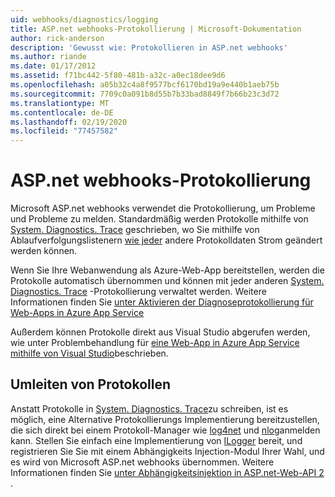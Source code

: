 ```yaml
---
uid: webhooks/diagnostics/logging
title: ASP.net webhooks-Protokollierung | Microsoft-Dokumentation
author: rick-anderson
description: 'Gewusst wie: Protokollieren in ASP.net webhooks'
ms.author: riande
ms.date: 01/17/2012
ms.assetid: f71bc442-5f80-481b-a32c-a0ec18dee9d6
ms.openlocfilehash: a05b32c4a8f9577bcf6170bd19a9e440b1aeb75b
ms.sourcegitcommit: 7709c0a091b8d55b7b33bad8849f7b66b23c3d72
ms.translationtype: MT
ms.contentlocale: de-DE
ms.lasthandoff: 02/19/2020
ms.locfileid: "77457582"
---
```

# <a name="aspnet-webhooks-logging"></a>ASP.net webhooks-Protokollierung

Microsoft ASP.net webhooks verwendet die Protokollierung, um Probleme und Probleme zu melden. Standardmäßig werden Protokolle mithilfe von [System. Diagnostics. Trace](https://msdn.microsoft.com/library/system.diagnostics.trace) geschrieben, wo Sie mithilfe von Ablaufverfolgungslistenern [wie jeder](https://msdn.microsoft.com/library/system.diagnostics.tracelistener.aspx) andere Protokolldaten Strom geändert werden können.

Wenn Sie Ihre Webanwendung als Azure-Web-App bereitstellen, werden die Protokolle automatisch übernommen und können mit jeder anderen [System. Diagnostics. Trace](https://msdn.microsoft.com/library/system.diagnostics.trace) -Protokollierung verwaltet werden. Weitere Informationen finden Sie [unter Aktivieren der Diagnoseprotokollierung für Web-Apps in Azure App Service](https://azure.microsoft.com/documentation/articles/web-sites-enable-diagnostic-log/)

Außerdem können Protokolle direkt aus Visual Studio abgerufen werden, wie unter Problembehandlung für [eine Web-App in Azure App Service mithilfe von Visual Studio](https://azure.microsoft.com/documentation/articles/web-sites-dotnet-troubleshoot-visual-studio/#webserverlogs)beschrieben.

## <a name="redirecting-logs"></a>Umleiten von Protokollen

Anstatt Protokolle in [System. Diagnostics. Trace](https://msdn.microsoft.com/library/system.diagnostics.trace)zu schreiben, ist es möglich, eine Alternative Protokollierungs Implementierung bereitzustellen, die sich direkt bei einem Protokoll-Manager wie [log4net](http://logging.apache.org/log4net/) und [nlog](http://nlog-project.org/)anmelden kann. Stellen Sie einfach eine Implementierung von [ILogger](https://github.com/aspnet/AspNetWebHooks/blob/master/src/Microsoft.AspNet.WebHooks.Common/Diagnostics/ILogger.cs) bereit, und registrieren Sie Sie mit einem Abhängigkeits Injection-Modul Ihrer Wahl, und es wird von Microsoft ASP.net webhooks übernommen. Weitere Informationen finden Sie [unter Abhängigkeitsinjektion in ASP.net-Web-API 2](https://www.asp.net/web-api/overview/advanced/dependency-injection) .
